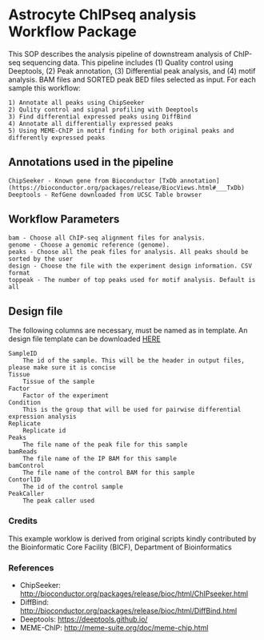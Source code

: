 # Astrocyte ChIPseq analysis Workflow Package

This SOP describes the analysis pipeline of downstream analysis of ChIP-seq sequencing data. This pipeline includes (1) Quality control using Deeptools, (2) Peak annotation, (3) Differential peak analysis, and (4) motif analysis. BAM files and SORTED peak BED files selected as input. For each sample this workflow:

    1) Annotate all peaks using ChipSeeker
    2) Qulity control and signal profiling with Deeptools 
    3) Find differential expressed peaks using DiffBind
    4) Annotate all differentially expressed peaks
    5) Using MEME-ChIP in motif finding for both original peaks and differently expressed peaks



## Annotations used in the pipeline

    ChipSeeker - Known gene from Bioconductor [TxDb annotation](https://bioconductor.org/packages/release/BiocViews.html#___TxDb)
    Deeptools - RefGene downloaded from UCSC Table browser


 

## Workflow Parameters

    bam - Choose all ChIP-seq alignment files for analysis.
    genome - Choose a genomic reference (genome).
    peaks - Choose all the peak files for analysis. All peaks should be sorted by the user
    design - Choose the file with the experiment design information. CSV format
    toppeak - The number of top peaks used for motif analysis. Default is all
    


## Design file
 
 The following columns are necessary, must be named as in template. An design file template can be downloaded [HERE](https://git.biohpc.swmed.edu/bchen4/chipseq_analysis/raw/master/docs/design_example.csv)

    SampleID
        The id of the sample. This will be the header in output files, please make sure it is concise
    Tissue
        Tissue of the sample
    Factor
        Factor of the experiment
    Condition
	    This is the group that will be used for pairwise differential expression analysis
	Replicate
	    Replicate id
    Peaks
        The file name of the peak file for this sample
    bamReads
        The file name of the IP BAM for this sample
    bamControl
        The file name of the control BAM for this sample
    ContorlID
        The id of the control sample
    PeakCaller
        The peak caller used
	


### Credits
This example worklow is derived from original scripts kindly contributed by the Bioinformatic Core Facility (BICF), Department of Bioinformatics

### References

* ChipSeeker: http://bioconductor.org/packages/release/bioc/html/ChIPseeker.html
* DiffBind: http://bioconductor.org/packages/release/bioc/html/DiffBind.html
* Deeptools: https://deeptools.github.io/
* MEME-ChIP: http://meme-suite.org/doc/meme-chip.html


